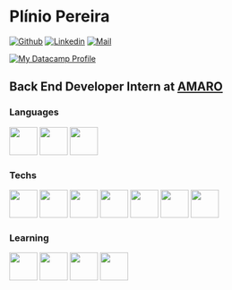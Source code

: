 # Plínio Pereira

[comment]: <Inspirado no README.md de https://github.com/librity/librity>
[comment]: <Inspirado no README.md de https://github.com/rochacbruno/rochacbruno>
[comment]: <Inspirado no README.md de https://github.com/massaaki/massaaki>

[![Github](https://img.shields.io/github/followers/pliniopereira?label=Followers&style=social)](https://github.com/pliniopereira)
[![Linkedin](https://img.shields.io/badge/-Plinio%20Pereira-blue?style=flat-square&logo=linkedin&logoColor=white&link=https://www.linkedin.com/in/pliniopereira/)](https://www.linkedin.com/in/pliniopereira/)
[![Mail](https://img.shields.io/badge/-pliniojr@gmail.com-gray?style=flat-square&logo=gmail&logoColor=red&link=)](mailto:pliniojr@gmail.com)

[![My Datacamp Profile](https://img.shields.io/badge/My%20Datacamp%20Profile-05192D?style=for-the-badge&logo=datacamp&logoColor=03E860)](https://www.datacamp.com/profile/pliniopereira)


## Back End Developer Intern at [AMARO](https://amaro.com/)

### Languages

[<code><img height="50" src="https://www.vectorlogo.zone/logos/python/python-ar21.svg"></code>](https://www.python.org/doc/)
[<code><img height="50" src="https://www.vectorlogo.zone/logos/gnu_bash/gnu_bash-official.svg"></code>](https://devdocs.io/bash/)
[<code><img height="50" src="https://upload.wikimedia.org/wikipedia/commons/3/35/The_C_Programming_Language_logo.svg"></code>](https://devdocs.io/c/)

### Techs

[<code><img height="50" src="https://www.vectorlogo.zone/logos/pocoo_flask/pocoo_flask-ar21.svg"></code>](https://flask.palletsprojects.com/en/1.1.x/)
[<code><img height="50" src="https://www.vectorlogo.zone/logos/git-scm/git-scm-ar21.svg"></code>](https://git-scm.com/doc)
[<code><img height="50" src="https://www.vectorlogo.zone/logos/github/github-ar21.svg"></code>](https://docs.github.com/en)
[<code><img height="50" src="https://www.vectorlogo.zone/logos/commonmark/commonmark-ar21.svg"></code>](https://www.markdownguide.org/getting-started)
[<code><img height="50" src="https://www.vectorlogo.zone/logos/docker/docker-ar21.svg"></code>](https://docs.docker.com/compose/)
[<code><img height="50" src="https://www.vectorlogo.zone/logos/gnu/gnu-ar21.svg"></code>](https://www.gnu.org/)
[<code><img height="50" src="https://www.vectorlogo.zone/logos/linux/linux-ar21.svg"></code>](https://www.kernel.org/doc/html/latest/)

### Learning

[<code><img height="50" src="https://www.vectorlogo.zone/logos/amazon_kinesis/amazon_kinesis-ar21.svg"></code>](https://aws.amazon.com/pt/kinesis/)
[<code><img height="50" src="https://www.vectorlogo.zone/logos/datadoghq/datadoghq-ar21.svg"></code>](https://www.datadoghq.com/)
[<code><img height="50" src="https://www.vectorlogo.zone/logos/scala-lang/scala-lang-ar21.svg"></code>](https://www.scala-lang.org/)
[<code><img height="50" src="https://www.vectorlogo.zone/logos/kotlinlang/kotlinlang-ar21.svg"></code>](https://kotlinlang.org/)

<!-- ---

<center>
  <table>
    <tr>
        <td><img width="400px" align="left" src="https://github-readme-stats.vercel.app/api/top-langs/?username=pliniopereira&hide=html&layout=compact&show_icons=true&theme=gruvbox" /></td>
        <td><img width="495px" align="left" src="https://github-readme-stats.vercel.app/api?username=pliniopereira&show_icons=true&theme=gruvbox" /></td>
    </tr>
  </table>
</center>

--- -->
